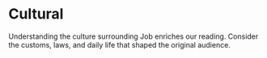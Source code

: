 # Cultural

Understanding the culture surrounding Job enriches our reading. Consider the customs, laws, and daily life that shaped the original audience.

